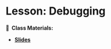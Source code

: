 <!-- .slide: data-background="./Images/header.svg" data-background-repeat="none" data-background-size="40% 40%" data-background-position="center 10%" class="header" -->

# Lesson: Debugging

<!-- Put a link to the slides so that students can find them -->

**📝 &nbsp;Class Materials:**

  <!-- Put a link to the slides -->

- [**Slides**](https://docs.google.com/presentation/d/1TobQSpaTM1At8XsuMHjIMBS4zU-7M11sksvm8JM_zM4/edit?usp=sharing)

<!-- > -->
